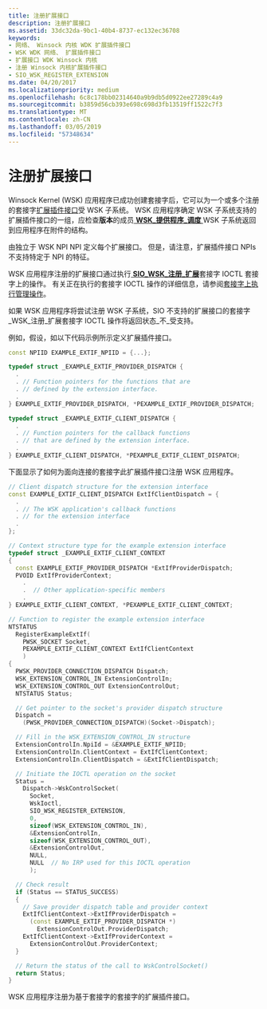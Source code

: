 ```yaml
---
title: 注册扩展接口
description: 注册扩展接口
ms.assetid: 33dc32da-9bc1-40b4-8737-ec132ec36708
keywords:
- 网络、 Winsock 内核 WDK 扩展插件接口
- WSK WDK 网络、 扩展插件接口
- 扩展接口 WDK Winsock 内核
- 注册 Winsock 内核扩展插件接口
- SIO_WSK_REGISTER_EXTENSION
ms.date: 04/20/2017
ms.localizationpriority: medium
ms.openlocfilehash: 6c8c178bb02314640a9b9db5d0922ee27289c4a9
ms.sourcegitcommit: b3859d56cb393e698c698d3fb13519ff1522c7f3
ms.translationtype: MT
ms.contentlocale: zh-CN
ms.lasthandoff: 03/05/2019
ms.locfileid: "57348634"
---
```

# <a name="registering-an-extension-interface"></a>注册扩展接口


Winsock Kernel (WSK) 应用程序已成功创建套接字后，它可以为一个或多个注册的套接字[扩展插件接口](winsock-kernel-extension-interfaces.md)受 WSK 子系统。 WSK 应用程序确定 WSK 子系统支持的扩展插件接口的一组，应检查**版本**的成员[ **WSK\_提供程序\_调度** ](https://msdn.microsoft.com/library/windows/hardware/ff571175) WSK 子系统返回到应用程序在附件的结构。

由独立于 WSK NPI NPI 定义每个扩展接口。 但是，请注意，扩展插件接口 NPIs 不支持特定于 NPI 的特征。

WSK 应用程序注册的扩展接口通过执行[ **SIO\_WSK\_注册\_扩展**](https://msdn.microsoft.com/library/windows/hardware/ff570819)套接字 IOCTL 套接字上的操作。 有关正在执行的套接字 IOCTL 操作的详细信息，请参阅[套接字上执行管理操作](performing-control-operations-on-a-socket.md)。

如果 WSK 应用程序将尝试注册 WSK 子系统，SIO 不支持的扩展接口的套接字\_WSK\_注册\_扩展套接字 IOCTL 操作将返回状态\_不\_受支持。

例如，假设，如以下代码示例所示定义扩展插件接口。

```C++
const NPIID EXAMPLE_EXTIF_NPIID = {...};

typedef struct _EXAMPLE_EXTIF_PROVIDER_DISPATCH {
  .
  . // Function pointers for the functions that are
  . // defined by the extension interface.
  .
} EXAMPLE_EXTIF_PROVIDER_DISPATCH, *PEXAMPLE_EXTIF_PROVIDER_DISPATCH;

typedef struct _EXAMPLE_EXTIF_CLIENT_DISPATCH {
  .
  . // Function pointers for the callback functions
  . // that are defined by the extension interface.
  .
} EXAMPLE_EXTIF_CLIENT_DISPATCH, *PEXAMPLE_EXTIF_CLIENT_DISPATCH;
```

下面显示了如何为面向连接的套接字此扩展插件接口注册 WSK 应用程序。

```C++
// Client dispatch structure for the extension interface
const EXAMPLE_EXTIF_CLIENT_DISPATCH ExtIfClientDispatch = {
  .
  . // The WSK application's callback functions
  . // for the extension interface
  .
};

// Context structure type for the example extension interface
typedef struct _EXAMPLE_EXTIF_CLIENT_CONTEXT
{
  const EXAMPLE_EXTIF_PROVIDER_DISPATCH *ExtIfProviderDispatch;
  PVOID ExtIfProviderContext;
    .
    .  // Other application-specific members
    .
} EXAMPLE_EXTIF_CLIENT_CONTEXT, *PEXAMPLE_EXTIF_CLIENT_CONTEXT;

// Function to register the example extension interface
NTSTATUS
  RegisterExampleExtIf(
    PWSK_SOCKET Socket,
    PEXAMPLE_EXTIF_CLIENT_CONTEXT ExtIfClientContext
    )
{
  PWSK_PROVIDER_CONNECTION_DISPATCH Dispatch;
  WSK_EXTENSION_CONTROL_IN ExtensionControlIn;
  WSK_EXTENSION_CONTROL_OUT ExtensionControlOut;
  NTSTATUS Status;

  // Get pointer to the socket's provider dispatch structure
  Dispatch =
    (PWSK_PROVIDER_CONNECTION_DISPATCH)(Socket->Dispatch);

  // Fill in the WSK_EXTENSION_CONTROL_IN structure
  ExtensionControlIn.NpiId = &EXAMPLE_EXTIF_NPIID;
  ExtensionControlIn.ClientContext = ExtIfClientContext;
  ExtensionControlIn.ClientDispatch = &ExtIfClientDispatch;

  // Initiate the IOCTL operation on the socket
  Status =
    Dispatch->WskControlSocket(
      Socket,
      WskIoctl,
      SIO_WSK_REGISTER_EXTENSION,
      0,
      sizeof(WSK_EXTENSION_CONTROL_IN),
      &ExtensionControlIn,
      sizeof(WSK_EXTENSION_CONTROL_OUT),
      &ExtensionControlOut,
      NULL,
      NULL  // No IRP used for this IOCTL operation
      );

  // Check result
  if (Status == STATUS_SUCCESS)
  {
    // Save provider dispatch table and provider context
    ExtIfClientContext->ExtIfProviderDispatch =
      (const EXAMPLE_EXTIF_PROVIDER_DISPATCH *)
        ExtensionControlOut.ProviderDispatch;
    ExtIfClientContext->ExtIfProviderContext =
      ExtensionControlOut.ProviderContext;
  }

  // Return the status of the call to WskControlSocket()
  return Status;
}
```

WSK 应用程序注册为基于套接字的套接字的扩展插件接口。

 

 





